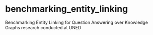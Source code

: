 # benchmarking_entity_linking
Benchmarking Entity Linking for Question Answering over Knowledge Graphs research conducted at UNED
